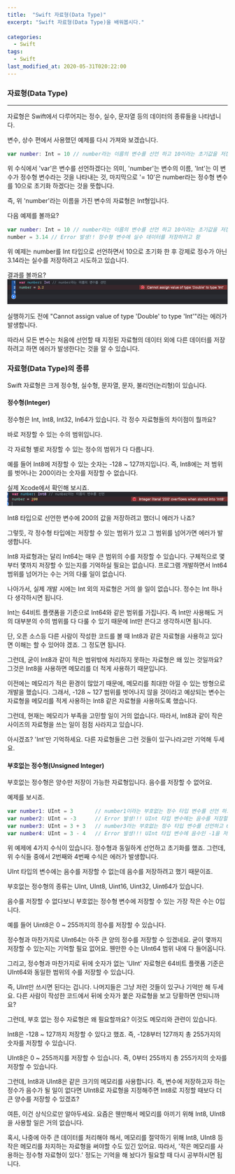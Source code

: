 ```yaml
---
title:  "Swift 자료형(Data Type)"
excerpt: "Swift 자료형(Data Type)을 배워봅시다."

categories:
  - Swift
tags:
  - Swift
last_modified_at: 2020-05-31T020:22:00
---
```


### 자료형(Data Type)

---

자료형은 Swift에서 다루어지는 정수, 실수, 문자열 등의 데이터의 종류들을 나타냅니다.

변수, 상수 편에서 사용했던 예제를 다시 가져와 보겠습니다.

```swift
var number: Int = 10 // number라는 이름의 변수를 선언 하고 10이라는 초기값을 저장
```

위 수식에서 'var'은 변수를 선언하겠다는 의미, 'number'는 변수의 이름, 'Int'는 이 변수가 정수형 변수라는 것을 나타내는 것, 마지막으로 '= 10'은 number라는 정수형 변수를 10으로 초기화 하겠다는 것을 뜻합니다.

즉, 위 'number'라는 이름을 가진 변수의 자료형은 Int형입니다.

다음 예제를 볼까요?

```swift
var number: Int = 10 // number라는 이름의 변수를 선언 하고 10이라는 초기값을 저장
number = 3.14 // Error 발생!! 정수형 변수에 실수 데이터를 저장하려고 함
```

위 예제는 number를 Int 타입으로 선언하면서 10으로 초기화 한 후 강제로 정수가 아닌 3.14라는 실수를 저장하려고 시도하고 있습니다.

결과를 볼까요?
![data type 에러](/assets/posts/type_error.png)

실행하기도 전에 "Cannot assign value of type 'Double' to type 'Int'"라는 에러가 발생합니다.

따라서 모든 변수는 처음에 선언할 때 지정된 자료형의 데이터 외에 다른 데이터를 저장하려고 하면 에러가 발생한다는 것을 알 수 있습니다.

### 자료형(Data Type)의 종류

Swift 자료형은 크게 정수형, 실수형, 문자열, 문자, 불리언(논리형)이 있습니다.

#### 정수형(Integer)

정수형은 Int, Int8, Int32, In64가 있습니다. 각 정수 자료형들의 차이점이 뭘까요?

바로 저장할 수 있는 수의 범위입니다.

각 자료형 별로 저장할 수 있는 정수의 범위가 다 다릅니다.

예를 들어 Int8에 저장할 수 있는 숫자는 -128 ~ 127까지입니다. 즉, Int8에는 저 범위를 벗어나는 200이라는 숫자를 저장할 수 없습니다.

실제 Xcode에서 확인해 보시죠.
![overflow 에러](/assets/posts/overflow.png)

Int8 타입으로 선언한 변수에 200의 값을 저장하려고 했더니 에러가 나죠?

그렇듯, 각 정수형 타입에는 저장할 수 있는 범위가 있고 그 범위를 넘어가면 에러가 발생합니다.

Int8 자료형과는 달리 Int64는 매우 큰 범위의 수를 저장할 수 있습니다. 구체적으로 몇부터 몇까지 저장할 수 있는지를 기억하실 필요는 없습니다. 프로그램 개발하면서 Int64 범위를 넘어가는 수는 거의 다룰 일이 없습니다.

나아가서, 실제 개발 시에는 Int 외의 자료형은 거의 쓸 일이 없습니다. 정수는 Int 하나다 생각하시면 됩니다.

Int는 64비트 플랫폼을 기준으로 Int64와 같은 범위를 가집니다. 즉 Int만 사용해도 거의 대부분의 수의 범위를 다 다룰 수 있기 때문에 Int만 쓴다고 생각하시면 됩니다.

단, 오픈 소스등 다른 사람이 작성한 코드를 볼 때 Int8과 같은 자료형을 사용하고 있다면 이해는 할 수 있어야 겠죠. 그 정도면 됩니다.

그런데, 굳이 Int8과 같이 적은 범위밖에 처리하지 못하는 자료형은 왜 있는 것일까요? 그것은 Int8을 사용하면 메모리를 더 적게 사용하기 때문입니다.

이전에는 메모리가 적은 환경이 많았기 때문에, 메모리를 최대한 아낄 수 있는 방형으로 개발을 했습니다. 그래서, -128 ~ 127 범위를 벗어나지 않을 것이라고 예상되는 변수는 자료형을 메모리를 적게 사용하는 Int8 같은 자료형을 사용하도록 했습니다.

그런데, 현재는 메모리가 부족을 고민할 일이 거의 없습니다. 따라서, Int8과 같이 작은 사이즈의 자료형을 쓰는 일이 점점 사라지고 있습니다.

아시겠죠? 'Int'만 기억하세요. 다른 자료형들은 그런 것들이 있구나라고만 기억해 두세요.

#### 부호없는 정수형(Unsigned Integer)

부호없는 정수형은 양수만 저장이 가능한 자료형입니다. 음수를 저장할 수 없어요.

예제를 보시죠.

```swift
var number1: UInt = 3       // number1이라는 부호없는 정수 타입 변수를 선언 하고 3으로 초기화
var number2: UInt = -3      // Error 발생!!! UInt 타입 변수에는 음수를 저장할 수 없음
var number3: UInt = 3 + 3   // number3라는 부호없는 정수 타입 변수를 선언하고 6으로 초기화
var number4: UInt = 3 - 4   // Error 발생!!! UInt 타입 변수에 음수인 -1을 저장할 수 없음
```

위 예제에 4가지 수식이 있습니다. 정수형과 동일하게 선언하고 초기화를 했죠. 그런데, 위 수식들 중에서 2번째와 4번째 수식은 에러가 발생합니다.

UInt 타입의 변수에는 음수를 저장할 수 없는데 음수를 저장하려고 했기 때문이죠.



부호없는 정수형의 종류는 UInt, UInt8, Uint16, Uint32, Uint64가 있습니다.

음수를 저장할 수 없다보니 부호없는 정수형 변수에 저장할 수 있는 가장 작은 수는 0입니다.

예를 들어 Uint8은 0 ~ 255까지의 정수를 저장할 수 있습니다.

정수형과 마찬가지로 UInt64는 아주 큰 양의 정수를 저장할 수 있겠네요. 굳이 몇까지 저장할 수 있는지는 기억할 필요 없어요. 웬만한 수는 UInt64 범위 내에 다 들어옵니다.

그리고, 정수형과 마찬가지로 뒤에 숫자가 없는 'UInt' 자료형은 64비트 플랫폼 기준은 UInt64와 동일한 범위의 수를 저장할 수 있습니다.

즉, UInt만 쓰시면 된다는 겁니다. 나머지들은 그냥 저런 것들이 있구나 기억만 해 두세요. 다른 사람이 작성한 코드에서 뒤에 숫자가 붙은 자료형을 보고 당황하면 안되니까요?

그런데, 부호 없는 정수 자료형은 왜 필요할까요? 이것도 메모리와 관련이 있습니다.

Int8은 -128 ~ 127까지 저장할 수 있다고 했죠. 즉, -128부터 127까지 총 255가지의 숫자를 저장할 수 있습니다.

UInt8은 0 ~ 255까지를 저장할 수 있습니다. 즉, 0부터 255까지 총 255가지의 숫자를 저장할 수 있습니다.

그런데, Int8과 UInt8은 같은 크기의 메모리를 사용합니다. 즉, 변수에 저장하고자 하는 정수가 음수가 될 일이 없다면 UInt8로 자료형을 지정해주면 Int8로 지정할 때보다 더 큰 양수를 저장할 수 있겠죠?

여튼, 이건 상식으로만 알아두세요. 요즘은 웬만해서 메모리를 아끼기 위해 Int8, UInt8을 사용할 일은 거의 없습니다.

혹시, 나중에 아주 큰 데이터를 처리해야 해서, 메모리를 절약하기 위해 Int8, UInt8 등 작은 메모리를 차지하는 자료형을 써야할 수도 있긴 있어요. 따라서, '작은 메모리를 사용하는 정수형 자료형이 있다.' 정도는 기억을 해 놨다가 필요할 때 다시 공부하시면 됩니다.
